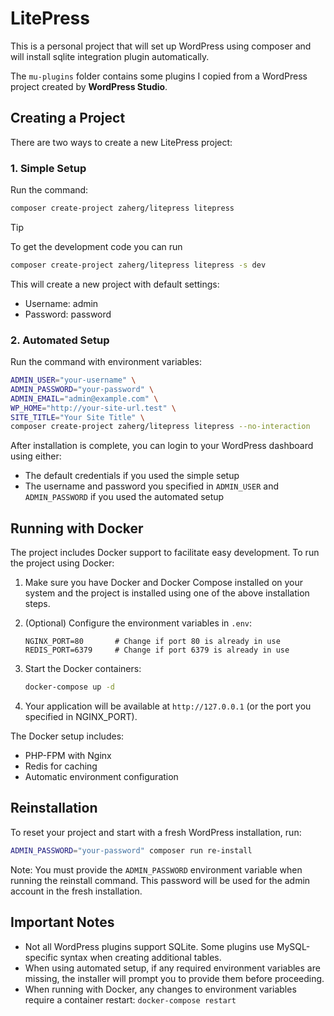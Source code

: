 # LitePress

This is a personal project that will set up WordPress using composer and will install sqlite integration plugin automatically.

The `mu-plugins` folder contains some plugins I copied from a WordPress project created by **WordPress Studio**.

## Creating a Project

There are two ways to create a new LitePress project:

### 1. Simple Setup

Run the command:

```bash
composer create-project zaherg/litepress litepress
```

> [!TIP]
> To get the development code you can run
> ```bash
> composer create-project zaherg/litepress litepress -s dev
> ```


This will create a new project with default settings:
- Username: admin
- Password: password

### 2. Automated Setup

Run the command with environment variables:

```bash
ADMIN_USER="your-username" \
ADMIN_PASSWORD="your-password" \
ADMIN_EMAIL="admin@example.com" \
WP_HOME="http://your-site-url.test" \
SITE_TITLE="Your Site Title" \
composer create-project zaherg/litepress litepress --no-interaction
```

After installation is complete, you can login to your WordPress dashboard using either:
- The default credentials if you used the simple setup
- The username and password you specified in `ADMIN_USER` and `ADMIN_PASSWORD` if you used the automated setup

## Running with Docker

The project includes Docker support to facilitate easy development. To run the project using Docker:

1. Make sure you have Docker and Docker Compose installed on your system and the project is installed using one of the above installation steps.

2. (Optional) Configure the environment variables in `.env`:
   ```env
   NGINX_PORT=80       # Change if port 80 is already in use
   REDIS_PORT=6379     # Change if port 6379 is already in use
   ```

3. Start the Docker containers:
   ```bash
   docker-compose up -d
   ```

4. Your application will be available at `http://127.0.0.1` (or the port you specified in NGINX_PORT).

The Docker setup includes:
- PHP-FPM with Nginx
- Redis for caching
- Automatic environment configuration

## Reinstallation

To reset your project and start with a fresh WordPress installation, run:

```bash
ADMIN_PASSWORD="your-password" composer run re-install
```

Note: You must provide the `ADMIN_PASSWORD` environment variable when running the reinstall command. This password will be used for the admin account in the fresh installation.

## Important Notes

- Not all WordPress plugins support SQLite. Some plugins use MySQL-specific syntax when creating additional tables.
- When using automated setup, if any required environment variables are missing, the installer will prompt you to provide them before proceeding.
- When running with Docker, any changes to environment variables require a container restart: `docker-compose restart`